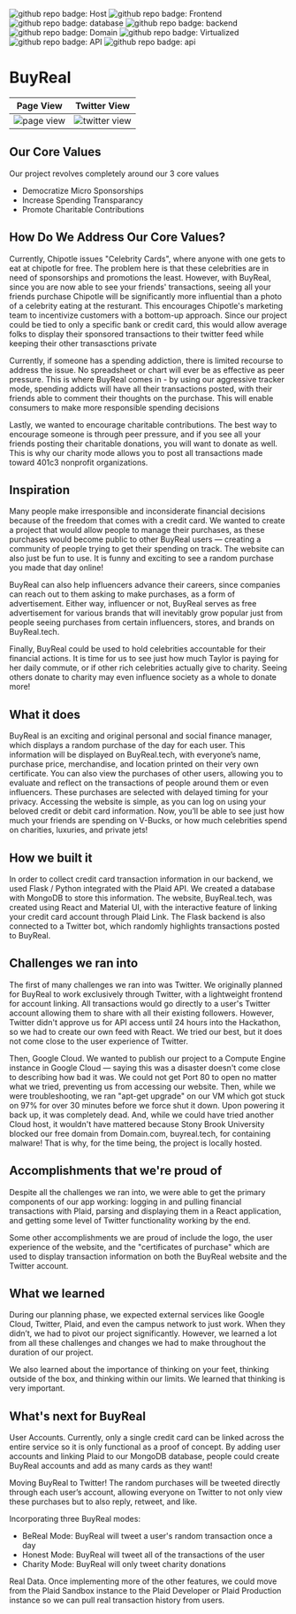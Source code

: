 ![github repo badge: Host](https://img.shields.io/badge/Host-AWS-181717?color=orange) ![github repo badge: Frontend](https://img.shields.io/badge/Frontend-React-181717?color=blue)  ![github repo badge: database](https://img.shields.io/badge/database-mongoDB-181717?color=green) ![github repo badge: backend](https://img.shields.io/badge/backend-flask-181717?color=blue) ![github repo badge: Domain](https://img.shields.io/badge/Domain-Domain.com-181717?color=red) ![github repo badge: Virtualized](https://img.shields.io/badge/Virtualized-Docker-181717?color=blue) ![github repo badge: API](https://img.shields.io/badge/API-Plaid-181717?color=purple) ![github repo badge: api](https://img.shields.io/badge/API-Twitter-181717?color=blue)  
# BuyReal

Page View             |  Twitter View
:-------------------------:|:-------------------------:
![page view](https://cdn.discordapp.com/attachments/776168532353351710/1024167283192496188/unknown.png)  |  ![twitter view](https://cdn.discordapp.com/attachments/776168532353351710/1024167438104936478/unknown.png)

## Our Core Values

Our project revolves completely around our 3 core values
- Democratize Micro Sponsorships
- Increase Spending Transparancy
- Promote Charitable Contributions

## How Do We Address Our Core Values?

Currently, Chipotle issues "Celebrity Cards", where anyone with one gets to eat at chipotle for free. The problem here is that these celebrities are in need of sponsorships and promotions the least. However, with BuyReal, since you are now able to see your friends' transactions, seeing all your friends purchase Chipotle will be significantly more influential than a photo of a celebrity eating at the resturant. This encourages Chipotle's marketing team to incentivize customers with a bottom-up approach. Since our project could be tied to only a specific bank or credit card, this would allow average folks to display their sponsored transactions to their twitter feed while keeping their other transasctions private

Currently, if someone has a spending addiction, there is limited recourse to address the issue. No spreadsheet or chart will ever be as effective as peer pressure. This is where BuyReal comes in - by using our aggressive tracker mode, spending addicts will have all their transactions posted, with their friends able to comment their thoughts on the purchase. This will enable consumers to make more responsible spending decisions

Lastly, we wanted to encourage charitable contributions. The best way to encourage someone is through peer pressure, and if you see all your friends posting their charitable donations, you will want to donate as well. This is why our charity mode allows you to post all transactions made toward 401c3 nonprofit organizations.

## Inspiration

Many people make irresponsible and inconsiderate financial decisions because of the freedom that comes with a credit card. We wanted to create a project that would allow people to manage their purchases, as these purchases would become public to other BuyReal users — creating a community of people trying to get their spending on track. The website can also just be fun to use. It is funny and exciting to see a random purchase you made that day online! 

BuyReal can also help influencers advance their careers, since companies can reach out to them asking to make purchases, as a form of advertisement. Either way, influencer or not, BuyReal serves as free advertisement for various brands that will inevitably grow popular just from people seeing purchases from certain influencers, stores, and brands on BuyReal.tech.

Finally, BuyReal could be used to hold celebrities accountable for their financial actions. It is time for us to see just how much Taylor is paying for her daily commute, or if other rich celebrities actually give to charity. Seeing others donate to charity may even influence society as a whole to donate more!


## What it does

BuyReal is an exciting and original personal and social finance manager, which displays a random purchase of the day for each user. This information will be displayed on BuyReal.tech, with everyone’s name, purchase price, merchandise, and location printed on their very own certificate. You can also view the purchases of other users, allowing you to evaluate and reflect on the transactions of people around them or even influencers. These purchases are selected with delayed timing for your privacy. Accessing the website is simple, as you can log on using your beloved credit or debit card information. Now, you’ll be able to see just how much your friends are spending on V-Bucks, or how much celebrities spend on charities, luxuries, and private jets! 

## How we built it

In order to collect credit card transaction information in our backend, we used Flask / Python integrated with the Plaid API. We created a database with MongoDB to store this information. The website, BuyReal.tech, was created using React and Material UI, with the interactive feature of linking your credit card account through Plaid Link. The Flask backend is also connected to a Twitter bot, which randomly highlights transactions posted to BuyReal.

## Challenges we ran into

The first of many challenges we ran into was Twitter. We originally planned for BuyReal to work exclusively through Twitter, with a lightweight frontend for account linking. All transactions would go directly to a user's Twitter account allowing them to share with all their existing followers. However, Twitter didn't approve us for API access until 24 hours into the Hackathon, so we had to create our own feed with React. We tried our best, but it does not come close to the user experience of Twitter.

Then, Google Cloud. We wanted to publish our project to a Compute Engine instance in Google Cloud — saying this was a disaster doesn't come close to describing how bad it was. We could not get Port 80 to open no matter what we tried, preventing us from accessing our website. Then, while we were troubleshooting, we ran "apt-get upgrade" on our VM which got stuck on 97% for over 30 minutes before we force shut it down. Upon powering it back up, it was completely dead. And, while we could have tried another Cloud host, it wouldn't have mattered because Stony Brook University blocked our free domain from Domain.com, buyreal.tech, for containing malware! That is why, for the time being, the project is locally hosted.

## Accomplishments that we're proud of

Despite all the challenges we ran into, we were able to get the primary components of our app working: logging in and pulling financial transactions with Plaid, parsing and displaying them in a React application, and getting some level of Twitter functionality working by the end.

Some other accomplishments we are proud of include the logo, the user experience of the website, and the "certificates of purchase" which are used to display transaction information on both the BuyReal website and the Twitter account.

## What we learned

During our planning phase, we expected external services like Google Cloud, Twitter, Plaid, and even the campus network to just work. When they didn’t, we had to pivot our project significantly. However, we learned a lot from all these challenges and changes we had to make throughout the duration of our project.

We also learned about the importance of thinking on your feet, thinking outside of the box, and thinking within our limits. We learned that thinking is very important.

## What's next for BuyReal

User Accounts. Currently, only a single credit card can be linked across the entire service so it is only functional as a proof of concept. By adding user accounts and linking Plaid to our MongoDB database, people could create BuyReal accounts and add as many cards as they want!

Moving BuyReal to Twitter! The random purchases will be tweeted directly through each user’s account, allowing everyone on Twitter to not only view these purchases but to also reply, retweet, and like. 

Incorporating three BuyReal modes: 
- BeReal Mode: BuyReal will tweet a user's random transaction once a day
- Honest Mode: BuyReal will tweet all of the transactions of the user 
- Charity Mode: BuyReal will only tweet charity donations

Real Data. Once implementing more of the other features, we could move from the Plaid Sandbox instance to the Plaid Developer or Plaid Production instance so we can pull real transaction history from users.
